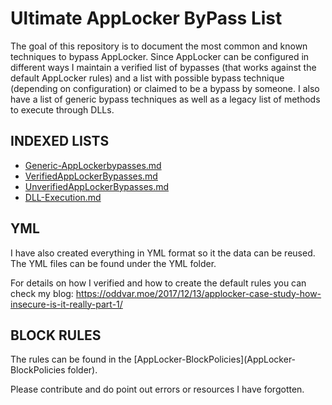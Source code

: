 # Ultimate AppLocker ByPass List
The goal of this repository is to document the most common and known techniques to bypass AppLocker. 
Since AppLocker can be configured in different ways I maintain a verified list of bypasses (that works against the default AppLocker rules) and a list with possible bypass technique (depending on configuration) or claimed to be a bypass by someone. 
I also have a list of generic bypass techniques as well as a legacy list of methods to execute through DLLs.
   
   
   
## INDEXED LISTS

* [Generic-AppLockerbypasses.md](Generic-AppLockerbypasses.md)
* [VerifiedAppLockerBypasses.md](VerifiedAppLockerBypasses.md)
* [UnverifiedAppLockerBypasses.md](UnverifiedAppLockerBypasses.md)
* [DLL-Execution.md](DLL-Execution.md)
   
   
   
## YML
I have also created everything in YML format so it the data can be reused.
The YML files can be found under the YML folder. 
      
     
     
For details on how I verified and how to create the default rules you can check my blog: 
https://oddvar.moe/2017/12/13/applocker-case-study-how-insecure-is-it-really-part-1/  

## BLOCK RULES
The rules can be found in the [AppLocker-BlockPolicies](AppLocker-BlockPolicies folder).

Please contribute and do point out errors or resources I have forgotten.


  


